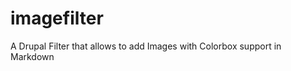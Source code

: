 imagefilter
===========

A Drupal Filter that allows to add Images with Colorbox support in Markdown